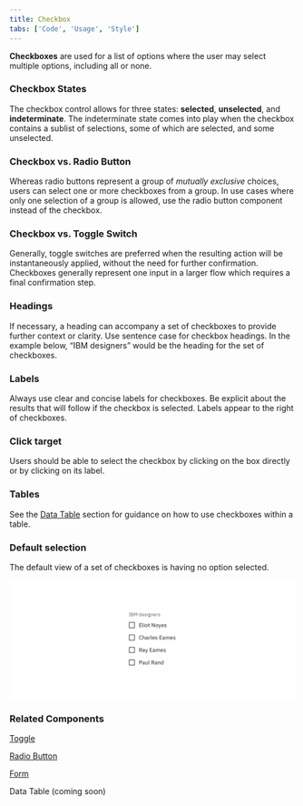 ```yaml
---
title: Checkbox
tabs: ['Code', 'Usage', 'Style']
---
```


**Checkboxes** are used for a list of options where the user may select multiple options, including all or none.

### Checkbox States

The checkbox control allows for three states: **selected**, **unselected**, and **indeterminate**. The indeterminate state comes into play when the checkbox contains a sublist of selections, some of which are selected, and some unselected.

### Checkbox vs. Radio Button

Whereas radio buttons represent a group of _mutually exclusive_ choices, users can select one or more checkboxes from a group. In use cases where only one selection of a group is allowed, use the radio button component instead of the checkbox.

### Checkbox vs. Toggle Switch

Generally, toggle switches are preferred when the resulting action will be instantaneously applied, without the need for further confirmation. Checkboxes generally represent one input in a larger flow which requires a final confirmation step.

### Headings

If necessary, a heading can accompany a set of checkboxes to provide further context or clarity. Use sentence case for checkbox headings. In the example below, “IBM designers” would be the heading for the set of checkboxes.

### Labels

Always use clear and concise labels for checkboxes. Be explicit about the results that will follow if the checkbox is selected. Labels appear to the right of checkboxes.

### Click target

Users should be able to select the checkbox by clicking on the box directly or by clicking on its label.

### Tables

See the [Data Table](/components/data-table/usage) section for guidance on how to use checkboxes within a table.

### Default selection

The default view of a set of checkboxes is having no option selected.

<image-component cols="8"  caption="By default, checkboxes are unchecked.">

![The default state for checkboxes is unchecked.](images/checkbox-usage-1.png)

</image-component>

### Related Components

[Toggle](/experimental/toggle)

[Radio Button](/experimental/radio-button)

[Form](/experimental/form)

Data Table (coming soon)
